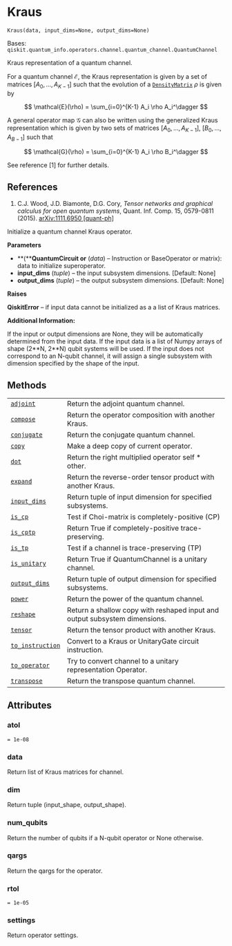 # Kraus

<span id="undefined" />

`Kraus(data, input_dims=None, output_dims=None)`

Bases: `qiskit.quantum_info.operators.channel.quantum_channel.QuantumChannel`

Kraus representation of a quantum channel.

For a quantum channel $\mathcal{E}$, the Kraus representation is given by a set of matrices $[A_0,...,A_{K-1}]$ such that the evolution of a [`DensityMatrix`](qiskit.quantum_info.DensityMatrix#qiskit.quantum_info.DensityMatrix "qiskit.quantum_info.DensityMatrix") $\rho$ is given by

$$
\mathcal{E}(\rho) = \sum_{i=0}^{K-1} A_i \rho A_i^\dagger
$$

A general operator map $\mathcal{G}$ can also be written using the generalized Kraus representation which is given by two sets of matrices $[A_0,...,A_{K-1}]$, $[B_0,...,A_{B-1}]$ such that

$$
\mathcal{G}(\rho) = \sum_{i=0}^{K-1} A_i \rho B_i^\dagger
$$

See reference \[1] for further details.

## References

1.  C.J. Wood, J.D. Biamonte, D.G. Cory, *Tensor networks and graphical calculus for open quantum systems*, Quant. Inf. Comp. 15, 0579-0811 (2015). [arXiv:1111.6950 \[quant-ph\]](https://arxiv.org/abs/1111.6950)

Initialize a quantum channel Kraus operator.

**Parameters**

*   \*\*(\*\***QuantumCircuit or** (*data*) – Instruction or BaseOperator or matrix): data to initialize superoperator.
*   **input\_dims** (*tuple*) – the input subsystem dimensions. \[Default: None]
*   **output\_dims** (*tuple*) – the output subsystem dimensions. \[Default: None]

**Raises**

**QiskitError** – if input data cannot be initialized as a a list of Kraus matrices.

**Additional Information:**

If the input or output dimensions are None, they will be automatically determined from the input data. If the input data is a list of Numpy arrays of shape (2\*\*N, 2\*\*N) qubit systems will be used. If the input does not correspond to an N-qubit channel, it will assign a single subsystem with dimension specified by the shape of the input.

## Methods

|                                                                                                                                                  |                                                                            |
| ------------------------------------------------------------------------------------------------------------------------------------------------ | -------------------------------------------------------------------------- |
| [`adjoint`](qiskit.quantum_info.Kraus.adjoint#qiskit.quantum_info.Kraus.adjoint "qiskit.quantum_info.Kraus.adjoint")                             | Return the adjoint quantum channel.                                        |
| [`compose`](qiskit.quantum_info.Kraus.compose#qiskit.quantum_info.Kraus.compose "qiskit.quantum_info.Kraus.compose")                             | Return the operator composition with another Kraus.                        |
| [`conjugate`](qiskit.quantum_info.Kraus.conjugate#qiskit.quantum_info.Kraus.conjugate "qiskit.quantum_info.Kraus.conjugate")                     | Return the conjugate quantum channel.                                      |
| [`copy`](qiskit.quantum_info.Kraus.copy#qiskit.quantum_info.Kraus.copy "qiskit.quantum_info.Kraus.copy")                                         | Make a deep copy of current operator.                                      |
| [`dot`](qiskit.quantum_info.Kraus.dot#qiskit.quantum_info.Kraus.dot "qiskit.quantum_info.Kraus.dot")                                             | Return the right multiplied operator self \* other.                        |
| [`expand`](qiskit.quantum_info.Kraus.expand#qiskit.quantum_info.Kraus.expand "qiskit.quantum_info.Kraus.expand")                                 | Return the reverse-order tensor product with another Kraus.                |
| [`input_dims`](qiskit.quantum_info.Kraus.input_dims#qiskit.quantum_info.Kraus.input_dims "qiskit.quantum_info.Kraus.input_dims")                 | Return tuple of input dimension for specified subsystems.                  |
| [`is_cp`](qiskit.quantum_info.Kraus.is_cp#qiskit.quantum_info.Kraus.is_cp "qiskit.quantum_info.Kraus.is_cp")                                     | Test if Choi-matrix is completely-positive (CP)                            |
| [`is_cptp`](qiskit.quantum_info.Kraus.is_cptp#qiskit.quantum_info.Kraus.is_cptp "qiskit.quantum_info.Kraus.is_cptp")                             | Return True if completely-positive trace-preserving.                       |
| [`is_tp`](qiskit.quantum_info.Kraus.is_tp#qiskit.quantum_info.Kraus.is_tp "qiskit.quantum_info.Kraus.is_tp")                                     | Test if a channel is trace-preserving (TP)                                 |
| [`is_unitary`](qiskit.quantum_info.Kraus.is_unitary#qiskit.quantum_info.Kraus.is_unitary "qiskit.quantum_info.Kraus.is_unitary")                 | Return True if QuantumChannel is a unitary channel.                        |
| [`output_dims`](qiskit.quantum_info.Kraus.output_dims#qiskit.quantum_info.Kraus.output_dims "qiskit.quantum_info.Kraus.output_dims")             | Return tuple of output dimension for specified subsystems.                 |
| [`power`](qiskit.quantum_info.Kraus.power#qiskit.quantum_info.Kraus.power "qiskit.quantum_info.Kraus.power")                                     | Return the power of the quantum channel.                                   |
| [`reshape`](qiskit.quantum_info.Kraus.reshape#qiskit.quantum_info.Kraus.reshape "qiskit.quantum_info.Kraus.reshape")                             | Return a shallow copy with reshaped input and output subsystem dimensions. |
| [`tensor`](qiskit.quantum_info.Kraus.tensor#qiskit.quantum_info.Kraus.tensor "qiskit.quantum_info.Kraus.tensor")                                 | Return the tensor product with another Kraus.                              |
| [`to_instruction`](qiskit.quantum_info.Kraus.to_instruction#qiskit.quantum_info.Kraus.to_instruction "qiskit.quantum_info.Kraus.to_instruction") | Convert to a Kraus or UnitaryGate circuit instruction.                     |
| [`to_operator`](qiskit.quantum_info.Kraus.to_operator#qiskit.quantum_info.Kraus.to_operator "qiskit.quantum_info.Kraus.to_operator")             | Try to convert channel to a unitary representation Operator.               |
| [`transpose`](qiskit.quantum_info.Kraus.transpose#qiskit.quantum_info.Kraus.transpose "qiskit.quantum_info.Kraus.transpose")                     | Return the transpose quantum channel.                                      |

## Attributes

<span id="undefined" />

### atol

`= 1e-08`

<span id="undefined" />

### data

Return list of Kraus matrices for channel.

<span id="undefined" />

### dim

Return tuple (input\_shape, output\_shape).

<span id="undefined" />

### num\_qubits

Return the number of qubits if a N-qubit operator or None otherwise.

<span id="undefined" />

### qargs

Return the qargs for the operator.

<span id="undefined" />

### rtol

`= 1e-05`

<span id="undefined" />

### settings

Return operator settings.
